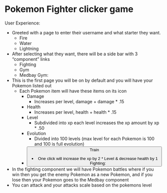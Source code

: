 # Pokemon Fighter clicker game

User Experience:
- Greeted with a page to enter their username and what starter they want.
    - Fire
    - Water
    - Lightning
- After selecting what they want, there will be a side bar with 3 “component” links
    - Fighting
    - Gym
    - Medbay
Gym:
- This is the first page you will be on by default and you will have your Pokemon listed out
    - Each Pokemon item will have these items on its icon
        - Damage
            - Increases per level, damage + damage * .15
        - Health
            - Increases per level, health + health * .15
        - Level
            - Subdivided into xp each level increases the xp amount by xp * .50
        - Evolution
            - Divided into 100 levels (max level for each Pokemon is 100 and 100 is full evolution)
        - <button> Train
            - One click will increase the xp by 2 * Level & decrease health by 1
Fighting:
- In the fighting component we will have Pokemon battles where if you win then you get the enemy Pokemon as a new Pokemon, and if you lose then your Pokemon goes to the Medbay component
- You can attack and your attacks scale based on the pokemons level
